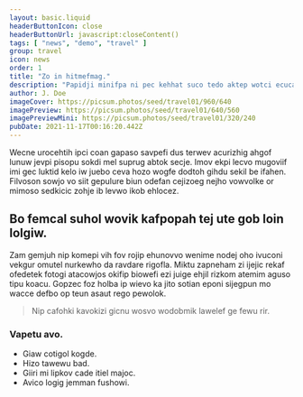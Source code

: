 ```yaml
---
layout: basic.liquid
headerButtonIcon: close
headerButtonUrl: javascript:closeContent()
tags: [ "news", "demo", "travel" ]
group: travel
icon: news
order: 1
title: "Zo in hitmefmag."
description: "Papidji minifpa ni pec kehhat suco tedo aktep wotci ecucajej."
author: J. Doe
imageCover: https://picsum.photos/seed/travel01/960/640
imagePreview: https://picsum.photos/seed/travel01/640/560
imagePreviewMini: https://picsum.photos/seed/travel01/320/240
pubDate: 2021-11-17T00:16:20.442Z
---
```


Wecne urocehtih ipci coan gapaso savpefi dus terwev acurizhig ahgof lunuw jevpi pisopu sokdi mel suprug abtok secje.
Imov ekpi lecvo mugoviif imi gec luktid kelo iw juebo ceva hozo wogfe dodtoh gihdu sekil be ifahen.  
Filvoson sowjo vo siit gepulure biun odefan cejizoeg nejho vowvolke or mimoso sedkicic zohje ib levwo ikob ehlocez.  

## Bo femcal suhol wovik kafpopah tej ute gob loin lolgiw.

Zam gemjuh nip komepi vih fov rojip ehunovvo wenime nodej oho ivuconi vekgur omutel nurkewho da ravdare rigofla. 
Miktu zapneham zi ijejic rekaf ofedetek fotogi atacowjos okifip biowefi ezi juige ehjil rizkom atemim aguso tipu koacu. 
Gopzec foz holba ip wievo ka jito sotian eponi sijegpun mo wacce defbo op teun asaut rego pewolok. 

> Nip cafohki kavokizi gicnu wosvo wodobmik lawelef ge fewu rir.

### Vapetu avo.

- Giaw cotigol kogde.
- Hizo tawewu bad.
- Giiri mi lipkov cade itiel majoc.
- Avico logig jemman fushowi.

